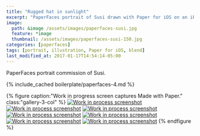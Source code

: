 ```yaml
---
title: "Rugged hat in sunlight"
excerpt: "PaperFaces portrait of Susi drawn with Paper for iOS on an iPad."
image: 
  path: &image /assets/images/paperfaces-susi.jpg 
  feature: *image
  thumbnail: /assets/images/paperfaces-susi-150.jpg
categories: [paperfaces]
tags: [portrait, illustration, Paper for iOS, blend]
last_modified_at: 2017-01-17T14:54:14-05:00
---
```


PaperFaces portrait commission of Susi.

{% include_cached boilerplate/paperfaces-4.md %}

{% figure caption:"Work in progress screen captures Made with Paper." class:"gallery-3-col" %}
[![Work in process screenshot](/assets/images/paperfaces-susi-process-1-600.jpg)](/assets/images/paperfaces-susi-process-1-lg.jpg)
[![Work in process screenshot](/assets/images/paperfaces-susi-process-2-600.jpg)](/assets/images/paperfaces-susi-process-2-lg.jpg)
[![Work in process screenshot](/assets/images/paperfaces-susi-process-3-600.jpg)](/assets/images/paperfaces-susi-process-3-lg.jpg)
[![Work in process screenshot](/assets/images/paperfaces-susi-process-4-600.jpg)](/assets/images/paperfaces-susi-process-4-lg.jpg)
[![Work in process screenshot](/assets/images/paperfaces-susi-process-5-600.jpg)](/assets/images/paperfaces-susi-process-5-lg.jpg)
[![Work in process screenshot](/assets/images/paperfaces-susi-process-6-600.jpg)](/assets/images/paperfaces-susi-process-6-lg.jpg)
[![Work in process screenshot](/assets/images/paperfaces-susi-process-7-600.jpg)](/assets/images/paperfaces-susi-process-7-lg.jpg)
{% endfigure %}
